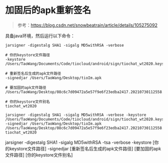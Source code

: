 # 加固后的apk重新签名

> 参考：https://blog.csdn.net/snowbeatrain/article/details/105275092



具备java环境，然后运行以下命令：



```
jarsigner -digestalg SHA1 -sigalg MD5withRSA -verbose 

# 你的keystore文件路径
-keystore /Users/TaoWang/Documents/Code/tiocloud/android/sign/tiochat_wt2020.keystore

# 重新签名后生成的apk文件路径
-signedjar /Users/TaoWang/Desktop/tioIm.apk 

# 要加固的apk文件路径
/Users/TaoWang/Desktop/08c6c7d09472a5e57f9e6f23edba2417.20210730112558.apk

# 你的keystore文件别名
tiochat_wt2020
```



```
jarsigner -digestalg SHA1 -sigalg MD5withRSA -verbose -keystore /Users/TaoWang/Documents/Code/tiocloud/android/sign/tiochat_wt2020.keystore -signedjar /Users/TaoWang/Desktop/tioIm.apk /Users/TaoWang/Desktop/08c6c7d09472a5e57f9e6f23edba2417.20210730112558.apk tiochat_wt2020
```




jarsigner -digestalg SHA1 -sigalg MD5withRSA -tsa -verbose -keystore [你的keystore文件路径] -signedjar [重新签名后生成的apk文件路径] [要加固的apk文件路径] [你的keystore文件别名]

